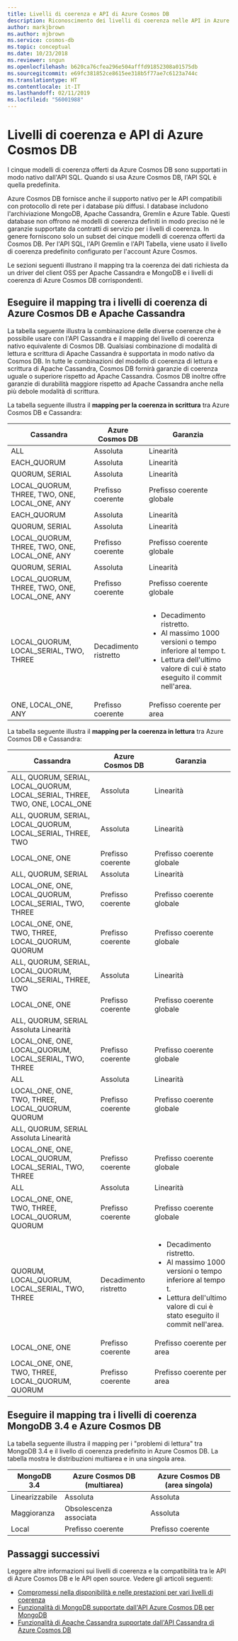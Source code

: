 ```yaml
---
title: Livelli di coerenza e API di Azure Cosmos DB
description: Riconoscimento dei livelli di coerenza nelle API in Azure Cosmos DB.
author: markjbrown
ms.author: mjbrown
ms.service: cosmos-db
ms.topic: conceptual
ms.date: 10/23/2018
ms.reviewer: sngun
ms.openlocfilehash: b620ca76cfea296e504afffd91852308a01575db
ms.sourcegitcommit: e69fc381852ce8615ee318b5f77ae7c6123a744c
ms.translationtype: HT
ms.contentlocale: it-IT
ms.lasthandoff: 02/11/2019
ms.locfileid: "56001988"
---
```

# <a name="consistency-levels-and-azure-cosmos-db-apis"></a>Livelli di coerenza e API di Azure Cosmos DB

I cinque modelli di coerenza offerti da Azure Cosmos DB sono supportati in modo nativo dall'API SQL. Quando si usa Azure Cosmos DB, l'API SQL è quella predefinita. 

Azure Cosmos DB fornisce anche il supporto nativo per le API compatibili con protocollo di rete per i database più diffusi. I database includono l'archiviazione MongoDB, Apache Cassandra, Gremlin e Azure Table. Questi database non offrono né modelli di coerenza definiti in modo preciso né le garanzie supportate da contratti di servizio per i livelli di coerenza. In genere forniscono solo un subset dei cinque modelli di coerenza offerti da Cosmos DB. Per l'API SQL, l'API Gremlin e l'API Tabella, viene usato il livello di coerenza predefinito configurato per l'account Azure Cosmos. 

Le sezioni seguenti illustrano il mapping tra la coerenza dei dati richiesta da un driver del client OSS per Apache Cassandra e MongoDB e i livelli di coerenza di Azure Cosmos DB corrispondenti.

## <a id="cassandra-mapping"></a>Eseguire il mapping tra i livelli di coerenza di Azure Cosmos DB e Apache Cassandra

La tabella seguente illustra la combinazione delle diverse coerenze che è possibile usare con l'API Cassandra e il mapping del livello di coerenza nativo equivalente di Cosmos DB. Qualsiasi combinazione di modalità di lettura e scrittura di Apache Cassandra è supportata in modo nativo da Cosmos DB. In tutte le combinazioni del modello di coerenza di lettura e scrittura di Apache Cassandra, Cosmos DB fornirà garanzie di coerenza uguale o superiore rispetto ad Apache Cassandra. Cosmos DB inoltre offre garanzie di durabilità maggiore rispetto ad Apache Cassandra anche nella più debole modalità di scrittura.

La tabella seguente illustra il **mapping per la coerenza in scrittura** tra Azure Cosmos DB e Cassandra:

| Cassandra | Azure Cosmos DB | Garanzia |
| - | - | - |
|ALL|Assoluta  | Linearità |
| EACH_QUORUM   | Assoluta    | Linearità | 
| QUORUM, SERIAL |  Assoluta |    Linearità |
| LOCAL_QUORUM, THREE, TWO, ONE, LOCAL_ONE, ANY | Prefisso coerente |Prefisso coerente globale |
| EACH_QUORUM   | Assoluta    | Linearità |
| QUORUM, SERIAL |  Assoluta |    Linearità |
| LOCAL_QUORUM, THREE, TWO, ONE, LOCAL_ONE, ANY | Prefisso coerente | Prefisso coerente globale |
| QUORUM, SERIAL | Assoluta   | Linearità |
| LOCAL_QUORUM, THREE, TWO, ONE, LOCAL_ONE, ANY | Prefisso coerente | Prefisso coerente globale |
| LOCAL_QUORUM, LOCAL_SERIAL, TWO, THREE    | Decadimento ristretto | <ul><li>Decadimento ristretto.</li><li>Al massimo 1000 versioni o tempo inferiore al tempo t.</li><li>Lettura dell'ultimo valore di cui è stato eseguito il commit nell'area.</li></ul> |
| ONE, LOCAL_ONE, ANY   | Prefisso coerente | Prefisso coerente per area |

La tabella seguente illustra il **mapping per la coerenza in lettura** tra Azure Cosmos DB e Cassandra:

| Cassandra | Azure Cosmos DB | Garanzia |
| - | - | - |
| ALL, QUORUM, SERIAL, LOCAL_QUORUM, LOCAL_SERIAL, THREE, TWO, ONE, LOCAL_ONE | Assoluta  | Linearità|
| ALL, QUORUM, SERIAL, LOCAL_QUORUM, LOCAL_SERIAL, THREE, TWO   |Assoluta |   Linearità |
|LOCAL_ONE, ONE | Prefisso coerente | Prefisso coerente globale |
| ALL, QUORUM, SERIAL   | Assoluta    | Linearità |
| LOCAL_ONE, ONE, LOCAL_QUORUM, LOCAL_SERIAL, TWO, THREE |  Prefisso coerente   | Prefisso coerente globale |
| LOCAL_ONE, ONE, TWO, THREE, LOCAL_QUORUM, QUORUM |    Prefisso coerente   | Prefisso coerente globale |
| ALL, QUORUM, SERIAL, LOCAL_QUORUM, LOCAL_SERIAL, THREE, TWO   |Assoluta |   Linearità |
| LOCAL_ONE, ONE    | Prefisso coerente | Prefisso coerente globale|
| ALL, QUORUM, SERIAL   Assoluta  Linearità
LOCAL_ONE, ONE, LOCAL_QUORUM, LOCAL_SERIAL, TWO, THREE  |Prefisso coerente  | Prefisso coerente globale |
|ALL    |Assoluta |Linearità |
| LOCAL_ONE, ONE, TWO, THREE, LOCAL_QUORUM, QUORUM  |Prefisso coerente  |Prefisso coerente globale|
|ALL, QUORUM, SERIAL    Assoluta  Linearità
LOCAL_ONE, ONE, LOCAL_QUORUM, LOCAL_SERIAL, TWO, THREE  |Prefisso coerente  |Prefisso coerente globale |
|ALL    |Assoluta | Linearità |
| LOCAL_ONE, ONE, TWO, THREE, LOCAL_QUORUM, QUORUM  | Prefisso coerente | Prefisso coerente globale |
| QUORUM, LOCAL_QUORUM, LOCAL_SERIAL, TWO, THREE |  Decadimento ristretto   | <ul><li>Decadimento ristretto.</li><li>Al massimo 1000 versioni o tempo inferiore al tempo t. </li><li>Lettura dell'ultimo valore di cui è stato eseguito il commit nell'area.</li></ul>
| LOCAL_ONE, ONE |Prefisso coerente | Prefisso coerente per area |
| LOCAL_ONE, ONE, TWO, THREE, LOCAL_QUORUM, QUORUM  | Prefisso coerente | Prefisso coerente per area |


## <a id="mongo-mapping"></a>Eseguire il mapping tra i livelli di coerenza MongoDB 3.4 e Azure Cosmos DB

La tabella seguente illustra il mapping per i "problemi di lettura" tra MongoDB 3.4 e il livello di coerenza predefinito in Azure Cosmos DB. La tabella mostra le distribuzioni multiarea e in una singola area.

| **MongoDB 3.4** | **Azure Cosmos DB (multiarea)** | **Azure Cosmos DB (area singola)** |
| - | - | - |
| Linearizzabile | Assoluta | Assoluta |
| Maggioranza | Obsolescenza associata | Assoluta |
| Local | Prefisso coerente | Prefisso coerente |

## <a name="next-steps"></a>Passaggi successivi

Leggere altre informazioni sui livelli di coerenza e la compatibilità tra le API di Azure Cosmos DB e le API open source. Vedere gli articoli seguenti:

* [Compromessi nella disponibilità e nelle prestazioni per vari livelli di coerenza](consistency-levels-tradeoffs.md)
* [Funzionalità di MongoDB supportate dall'API Azure Cosmos DB per MongoDB](mongodb-feature-support.md)
* [Funzionalità di Apache Cassandra supportate dall'API Cassandra di Azure Cosmos DB](cassandra-support.md)